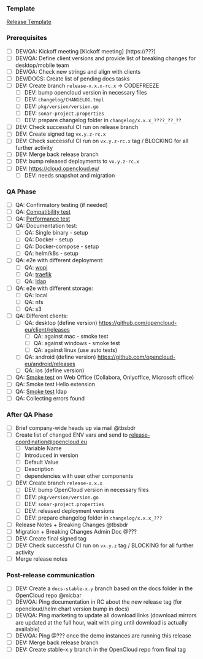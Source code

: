 ### Template
[Release Template](https://github.com/opencloud-eu/opencloud/blob/main/.github/release_template.md)

### Prerequisites

* [ ] DEV/QA: Kickoff meeting [Kickoff meeting] (https://???)
* [ ] DEV/QA: Define client versions and provide list of breaking changes for desktop/mobile team
* [ ] DEV/QA: Check new strings and align with clients
* [ ] DEV/DOCS: Create list of pending docs tasks 
* [ ] DEV: Create branch `release-x.x.x-rc.x` -> CODEFREEZE
  * [ ] DEV: bump opencloud version in necessary files
  * [ ] DEV: `changelog/CHANGELOG.tmpl`
  * [ ] DEV: `pkg/version/version.go`
  * [ ] DEV: `sonar-project.properties` 
  * [ ] DEV: prepare changelog folder in `changelog/x.x.x_????_??_??`
* [ ] DEV: Check successful CI run on release branch
* [ ] DEV: Create signed tag `vx.y.z-rc.x`
* [ ] DEV: Check successful CI run on `vx.y.z-rc.x` tag / BLOCKING for all further activity
* [ ] DEV: Merge back release branch
* [ ] DEV: bump released deployments to `vx.y.z-rc.x`
* [ ] DEV: https://cloud.opencloud.eu/
  * [ ] DEV: needs snapshot and migration

### QA Phase

* [ ] QA: Confirmatory testing (if needed)
* [ ] QA: [Compatibility test](???)
* [ ] QA: [Performance test](https://github.com/opencloud-eu/cdperf/tree/main/packages/k6-tests/src)
* [ ] QA: Documentation test:
  * [ ] QA: Single binary - setup
  * [ ] QA: Docker - setup
  * [ ] QA: Docker-compose - setup
  * [ ] QA: helm/k8s - setup
* [ ] QA: e2e with different deployment:
  * [ ] QA: [wopi](???.works) 
  * [ ] QA: [traefik](???.works)
  * [ ] QA: [ldap](???.works)
* [ ] QA: e2e with different storage:
  * [ ] QA: local
  * [ ] QA: nfs
  * [ ] QA: s3
* [ ] QA: Different clients:
  * [ ] QA: desktop (define version) https://github.com/opencloud-eu/client/releases
    * [ ] QA: against mac - smoke test
    * [ ] QA: against windows - smoke test
    * [ ] QA: against linux (use auto tests)
  * [ ] QA: android (define version) https://github.com/opencloud-eu/android/releases
  * [ ] QA: ios (define version)
* [ ] QA: [Smoke test](???) on Web Office (Collabora, Onlyoffice, Microsoft office)
* [ ] QA: Smoke test Hello extension
* [ ] QA: [Smoke test](???) ldap
* [ ] QA: Collecting errors found

### After QA Phase

* [ ] Brief company-wide heads up via mail @tbsbdr
* [ ] Create list of changed ENV vars and send to release-coordination@opencloud.eu
  * [ ] Variable Name
  * [ ] Introduced in version
  * [ ] Default Value
  * [ ] Description
  * [ ] dependencies with user other components
* [ ] DEV: Create branch `release-x.x.x`
  * [ ] DEV: bump OpenCloud version in necessary files
  * [ ] DEV: `pkg/version/version.go`
  * [ ] DEV: `sonar-project.properties`
  * [ ] DEV: released deployment versions
  * [ ] DEV: prepare changelog folder in `changelog/x.x.x_???`
* [ ] Release Notes + Breaking Changes @tbsbdr
* [ ] Migration + Breaking Changes Admin Doc @???
* [ ] DEV: Create final signed tag
* [ ] DEV: Check successful CI run on `vx.y.z` tag / BLOCKING for all further activity
* [ ] Merge release notes 

### Post-release communication
* [ ] DEV: Create a `docs-stable-x.y` branch based on the docs folder in the OpenCloud repo @micbar 
* [ ] DEV/QA: Ping documentation in RC about the new release tag (for opencloud/helm chart version bump in docs)
* [ ] DEV/QA: Ping marketing to update all download links (download mirrors are updated at the full hour, wait with ping until download is actually available)
* [ ] DEV/QA: Ping @??? once the demo instances are running this release
* [ ] DEV: Merge back release branch
* [ ] DEV: Create stable-x.y branch in the OpenCloud repo from final tag
